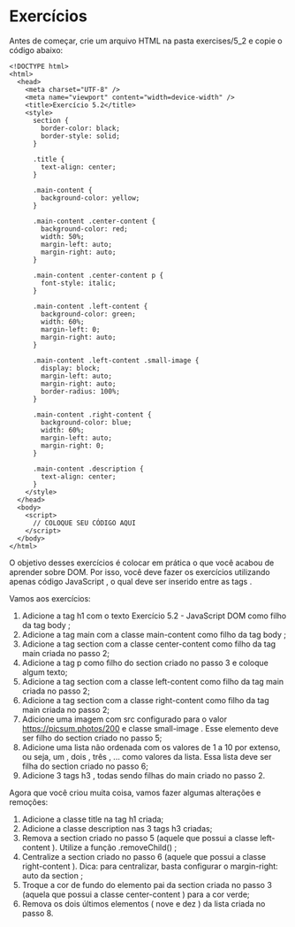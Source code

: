 # Exercícios

Antes de começar, crie um arquivo HTML na pasta exercises/5_2 e copie o código abaixo:
```
<!DOCTYPE html>
<html>
  <head>
    <meta charset="UTF-8" />
    <meta name="viewport" content="width=device-width" />
    <title>Exercício 5.2</title>
    <style>
      section {
        border-color: black;
        border-style: solid;
      }

      .title {
        text-align: center;
      }

      .main-content {
        background-color: yellow;
      }

      .main-content .center-content {
        background-color: red;
        width: 50%;
        margin-left: auto;
        margin-right: auto;
      }

      .main-content .center-content p {
        font-style: italic;
      }

      .main-content .left-content {
        background-color: green;
        width: 60%;
        margin-left: 0;
        margin-right: auto;
      }

      .main-content .left-content .small-image {
        display: block;
        margin-left: auto;
        margin-right: auto;
        border-radius: 100%;
      }

      .main-content .right-content {
        background-color: blue;
        width: 60%;
        margin-left: auto;
        margin-right: 0;
      }

      .main-content .description {
        text-align: center;
      }
    </style>
  </head>
  <body>
    <script>
      // COLOQUE SEU CÓDIGO AQUI
    </script>
  </body>
</html>
```

O objetivo desses exercícios é colocar em prática o que você acabou de aprender sobre DOM. Por isso, você deve fazer os exercícios utilizando apenas código JavaScript , o qual deve ser inserido entre as tags <script> e </script> .

Vamos aos exercícios:

1. Adicione a tag h1 com o texto Exercício 5.2 - JavaScript DOM como filho da tag body ;
1. Adicione a tag main com a classe main-content como filho da tag body ;
1. Adicione a tag section com a classe center-content como filho da tag main criada no passo 2;
1. Adicione a tag p como filho do section criado no passo 3 e coloque algum texto;
1. Adicione a tag section com a classe left-content como filho da tag main criada no passo 2;
1. Adicione a tag section com a classe right-content como filho da tag main criada no passo 2;
1. Adicione uma imagem com src configurado para o valor https://picsum.photos/200 e classe small-image . Esse elemento deve ser filho do section criado no passo 5;
1. Adicione uma lista não ordenada com os valores de 1 a 10 por extenso, ou seja, um , dois , três , ... como valores da lista. Essa lista deve ser filha do section criado no passo 6;
1. Adicione 3 tags h3 , todas sendo filhas do main criado no passo 2.

Agora que você criou muita coisa, vamos fazer algumas alterações e remoções:

1. Adicione a classe title na tag h1 criada;
1. Adicione a classe description nas 3 tags h3 criadas;
1. Remova a section criado no passo 5 (aquele que possui a classe left-content ). Utilize a função .removeChild() ;
1. Centralize a section criado no passo 6 (aquele que possui a classe right-content ). Dica: para centralizar, basta configurar o margin-right: auto da section ;
1. Troque a cor de fundo do elemento pai da section criada no passo 3 (aquela que possui a classe center-content ) para a cor verde;
1. Remova os dois últimos elementos ( nove e dez ) da lista criada no passo 8.
